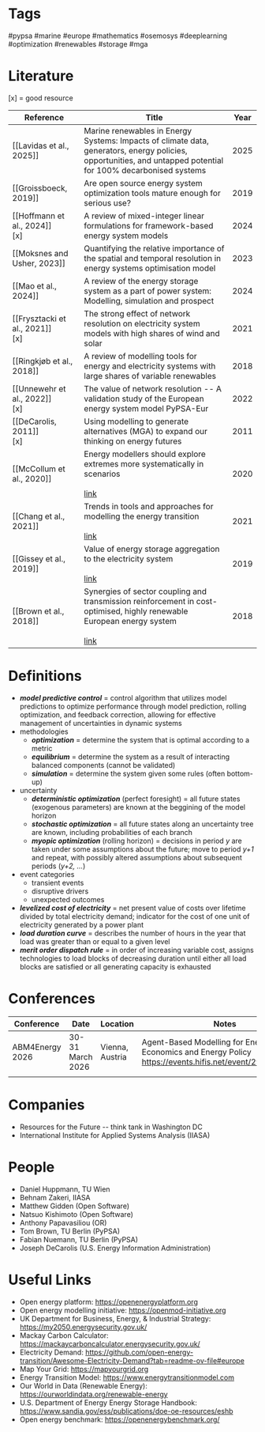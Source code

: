 # Tags
#pypsa #marine #europe #mathematics #osemosys #deeplearning #optimization #renewables #storage #mga 
# Literature
[x] = good resource

| Reference                          | Title                                                                                                                                                                                                                | Year |
| ---------------------------------- | -------------------------------------------------------------------------------------------------------------------------------------------------------------------------------------------------------------------- | ---- |
| [[Lavidas et al., 2025]]           | Marine renewables in Energy Systems: Impacts of climate data, generators, energy policies, opportunities, and untapped potential for 100% decarbonised systems                                                       | 2025 |
| [[Groissboeck, 2019]]              | Are open source energy system optimization tools mature enough for serious use?                                                                                                                                      | 2019 |
| [[Hoffmann et al., 2024]]<br>[x]   | A review of mixed-integer linear formulations for framework-based energy system models                                                                                                                               | 2024 |
| [[Moksnes and Usher, 2023]]        | Quantifying the relative importance of the spatial and temporal resolution in energy systems optimisation model                                                                                                      | 2023 |
| [[Mao et al., 2024]]               | A review of the energy storage system as a part of power system: Modelling, simulation and prospect                                                                                                                  | 2024 |
| [[Frysztacki et al., 2021]]<br>[x] | The strong effect of network resolution on electricity system models with high shares of wind and solar                                                                                                              | 2021 |
| [[Ringkjøb et al., 2018]]          | A review of modelling tools for energy and electricity systems with large shares of variable renewables                                                                                                              | 2018 |
| [[Unnewehr et al., 2022]]<br>[x]   | The value of network resolution -- A validation study of the European energy system model PyPSA-Eur                                                                                                                  | 2022 |
| [[DeCarolis, 2011]]<br>[x]         | Using modelling to generate alternatives (MGA) to expand our thinking on energy futures                                                                                                                              | 2011 |
| [[McCollum et al., 2020]]          | Energy modellers should explore extremes more systematically in scenarios<br><br>[link](https://www.nature.com/articles/s41560-020-0555-3)                                                                           | 2020 |
| [[Chang et al., 2021]]             | Trends in tools and approaches for modelling the energy transition<br><br>[link](https://www.sciencedirect.com/science/article/pii/S0306261921002476)                                                                | 2021 |
| [[Gissey et al., 2019]]            | Value of energy storage aggregation to the electricity system<br><br>[link](https://www.sciencedirect.com/science/article/pii/S0301421519300655?via%3Dihub)                                                          | 2019 |
| [[Brown et al., 2018]]             | Synergies of sector coupling and transmission reinforcement in cost-optimised, highly renewable European energy system<br><br>[link](https://www.sciencedirect.com/science/article/pii/S036054421831288X?via%3Dihub) | 2018 |
# Definitions
- ***model predictive control*** = control algorithm that utilizes model predictions to optimize performance through model prediction, rolling optimization, and feedback correction, allowing for effective management of uncertainties in dynamic systems
- methodologies
	- ***optimization*** = determine the system that is optimal according to a metric
	- ***equilibrium*** = determine the system as a result of interacting balanced components (cannot be validated)
	- ***simulation*** = determine the system given some rules (often bottom-up)
- uncertainty
	- ***deterministic optimization*** (perfect foresight) = all future states (exogenous parameters) are known at the beggining of the model horizon
	- ***stochastic optimization*** = all future states along an uncertainty tree are known, including probabilities of each branch
	- ***myopic optimization*** (rolling horizon) = decisions in period *y* are taken under some assumptions about the future; move to period *y+1* and repeat, with possibly altered assumptions about subsequent periods (*y+2, ...*)
- event categories
	- transient events
	- disruptive drivers
	- unexpected outcomes
- ***levelized cost of electricity*** = net present value of costs over lifetime divided by total electricity demand; indicator for the cost of one unit of electricity generated by a power plant
- ***load duration curve*** = describes the number of hours in the year that load was greater than or equal to a given level
- ***merit order dispatch rule*** = in order of increasing variable cost, assigns technologies to load blocks of decreasing duration until either all load blocks are satisfied or all generating capacity is exhausted

# Conferences
| Conference      | Date             | Location        | Notes                                                                                                        |
| --------------- | ---------------- | --------------- | ------------------------------------------------------------------------------------------------------------ |
| ABM4Energy 2026 | 30-31 March 2026 | Vienna, Austria | Agent-Based Modelling for Energy Economics and Energy Policy<br>https://events.hifis.net/event/2964/overview |
|                 |                  |                 |                                                                                                              |

# Companies
- Resources for the Future -- think tank in Washington DC
- International Institute for Applied Systems Analysis (IIASA)

# People
- Daniel Huppmann, TU Wien
- Behnam Zakeri, IIASA
- Matthew Gidden (Open Software)
- Natsuo Kishimoto (Open Software)
- Anthony Papavasiliou (OR)
- Tom Brown, TU Berlin (PyPSA)
- Fabian Nuemann, TU Berlin (PyPSA)
- Joseph DeCarolis (U.S. Energy Information Administration)

# Useful Links
- Open energy platform: https://openenergyplatform.org
- Open energy modelling initiative: https://openmod-initiative.org
- UK Department for Business, Energy, & Industrial Strategy: https://my2050.energysecurity.gov.uk/
- Mackay Carbon Calculator: https://mackaycarboncalculator.energysecurity.gov.uk/
- Electricity Demand: https://github.com/open-energy-transition/Awesome-Electricity-Demand?tab=readme-ov-file#europe
- Map Your Grid: https://mapyourgrid.org
- Energy Transition Model: https://www.energytransitionmodel.com
- Our World in Data (Renewable Energy): https://ourworldindata.org/renewable-energy
- U.S. Department of Energy Energy Storage Handbook: https://www.sandia.gov/ess/publications/doe-oe-resources/eshb
- Open energy benchmark: https://openenergybenchmark.org/